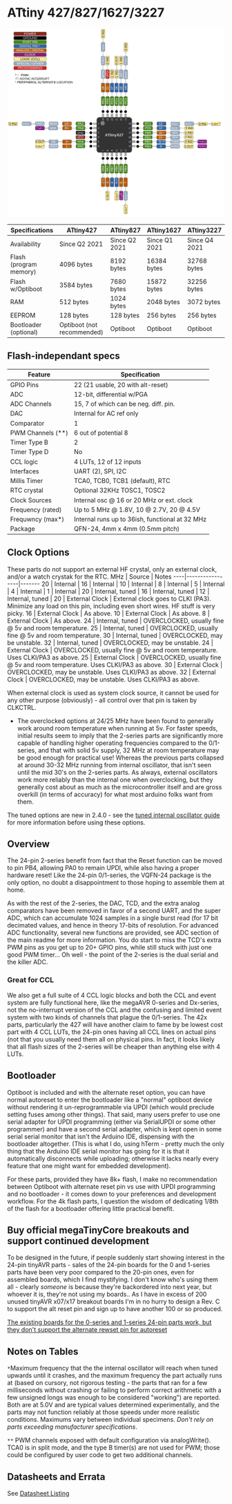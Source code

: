 # ATtiny 427/827/1627/3227
![x27 Pin Mapping](ATtiny_x27.gif "Arduino Pin Mapping for ATtiny x27")

 Specifications       |    ATtiny427   |   ATtiny827   |   ATtiny1627  |  ATtiny3227   |
----------------------|----------------|---------------|---------------|---------------|
Availability          |  Since Q2 2021 | Since Q2 2021 | Since Q1 2021 | Since Q4 2021 |
Flash (program memory)|     4096 bytes |    8192 bytes |   16384 bytes |   32768 bytes |
Flash w/Optiboot      |     3584 bytes |    7680 bytes |   15872 bytes |   32256 bytes |
RAM                   |      512 bytes |    1024 bytes |    2048 bytes |    3072 bytes |
EEPROM                |      128 bytes |     128 bytes |     256 bytes |     256 bytes |
Bootloader (optional) | Optiboot (not recommended) | Optiboot | Optiboot |    Optiboot |

## Flash-independant specs

Feature               |             Specification                   |
----------------------|---------------------------------------------|
GPIO Pins             |           22 (21 usable, 20 with alt-reset) |
ADC                   |                  12-bit, differential w/PGA |
ADC Channels          |      15, 7 of which  can be neg. diff. pin. |
DAC                   |                    Internal for AC ref only |
Comparator            |                                           1 |
PWM Channels (**)     |                        6 out of potential 8 |
Timer Type B          |                                           2 |
Timer Type D          |                                          No |
CCL logic             |                     4 LUTs, 12 of 12 inputs |
Interfaces            |                          UART (2), SPI, I2C |
Millis Timer          |             TCA0, TCB0, TCB1 (default), RTC |
RTC crystal           |                Optional  32KHz TOSC1, TOSC2 |
Clock Sources         |   Internal osc @ 16 or 20 MHz or ext. clock |
Frequency (rated)     |    Up to 5 MHz @ 1.8V, 10 @ 2.7V, 20 @ 4.5V |
Frequwncy (max*)      |   Internal runs up to 36ish, functional at 32 MHz |
Package               |             QFN-24, 4mm x 4mm (0.5mm pitch) |

## Clock Options
These parts do not support an external HF crystal, only an external clock, and/or a watch crystak for the RTC.
 MHz | Source          | Notes
 ----|-----------------|-------
  20 | Internal        |
  16 | Internal        |
  10 | Internal        |
   8 | Internal        |
   5 | Internal        |
   4 | Internal        |
   1 | Internal        |
  20 | Internal, tuned |
  16 | Internal, tuned |
  12 | Internal, tuned |
  20 | External Clock  | External clock goes to CLKI (PA3). Minimize any load on this pin, including even short wires. HF stuff is very picky.
  16 | External Clock  | As above.
  10 | External Clock  | As above.
   8 | External Clock  | As above.
  24 | Internal, tuned | OVERCLOCKED, usually fine @ 5v and room temperature.
  25 | Internal, tuned | OVERCLOCKED, usually fine @ 5v and room temperature.
  30 | Internal, tuned | OVERCLOCKED, may be unstable.
  32 | Internal, tuned | OVERCLOCKED, may be unstable.
  24 | External Clock  | OVERCLOCKED, usually fine @ 5v and room temperature. Uses CLKI/PA3 as above.
  25 | External Clock  | OVERCLOCKED, usually fine @ 5v and room temperature. Uses CLKI/PA3 as above.
  30 | External Clock  | OVERCLOCKED, may be unstable. Uses CLKI/PA3 as above.
  32 | External Clock  | OVERCLOCKED, may be unstable. Uses CLKI/PA3 as above.

When external clock is used as system clock source, it cannot be used for any other purpose (obviously) - all control over that pin is taken by CLKCTRL.

* The overclocked options at 24/25 MHz have been found to generally work around room temperature when running at 5v. For faster speeds, initial results seem to imply that the 2-series parts are significantly more capable of handling higher operating frequencies compared to the 0/1-series, and that with solid 5v supply, 32 MHz at room temperature may be good enough for practical use! Whereas the previous parts collapsed at around 30-32 MHz running from internal oscillator, that isn't seen until the mid 30's on the 2-series parts. As always, external oscillators work more reliably than the internal one when overclocking, but they generally cost about as much as the microcontroller itself and are gross overkill (in terms of accuracy) for what most arduino folks want from them.

The tuned options are new in 2.4.0 - see the [tuned internal oscillator guide](Tuning.md) for more information before using these options.

## Overview
The 24-pin 2-series benefit from fact that the Reset function can be moved to pin PB4, allowing PA0 to remain UPDI, while also having a proper hardware reset! Like the 24-pin 0/1-series, the VQFN-24 package is the only option, no doubt a disappointment to those hoping to assemble them at home.

As with the rest of the 2-series, the DAC, TCD, and the extra analog comparators have been removed in favor of a second UART, and the super ADC, which can accumulate 1024 samples in a single burst read (for 17 bit decimated values, and hence in theory 17-bits of resolution. For advanced ADC functionality, several new functions are provided, see ADC section of the main readme for more information. You do start to miss the TCD's extra PWM pins as you get up to 20+ GPIO pins, while still stuck with just one good PWM timer... Oh well - the point of the 2-series is the dual serial and the killer ADC.

### Great for CCL
We also get a full suite of 4 CCL logic blocks and both the CCL and event system are fully functional here, like the megaAVR 0-series and Dx-series, not the no-interrupt version of the CCL and the confusing and limited event system with two kinds of channels that plague the 0/1-series. The 42x parts, particularly the 427 will have another claim to fame by be lowest cost part with 4 CCL LUTs, the 24-pin ones having all CCL lines on actual pins (not that you usually need them all on physical pins. In fact, it looks likely that all flash sizes of the 2-series will be cheaper than anything else with 4 LUTs.

## Bootloader
Optiboot is included and with the alternate reset option, you can have normal autoreset to enter the bootloader like a "normal" optiboot device without rendering it un-reprogrammable via UPDI (which would preclude setting fuses among other things). That said, many users prefer to use one serial adapter for UPDI programming (either via SerialUPDI or some other programmer) and have a second serial adapter, which is kept open in some serial serial monitor that isn't the Arduino IDE, dispensing with the bootloader altogether. (This is what I do, using hTerm - pretty much the only thing that the Arduino IDE serial monitor has going for it is that it automatically disconnects while uploading; otherwise it lacks nearly every feature that one might want for embedded development).

For these parts, provided they have 8k+ flash, I make no recommendation between Optiboot with alternate reset pin vs use with UPDI programming and no bootloader - it comes down to your preferences and development workflow. For the 4k flash parts, I question the wisdom of dedicating 1/8th of the flash for a bootloader offering little practical benefit.

## Buy official megaTinyCore breakouts and support continued development
To be designed in the future, if people suddenly start showing interest in the 24-pin tinyAVR parts - sales of the 24-pin boards for the 0 and 1-series parts have been very poor compared to the 20-pin ones, even for assembled boards, which I find mystifying. I don't know who's using them all - clearly *someone* is because they're backordered into next year, but whoever it is, they're not using my boards.. As I have in excess of 200 unused tinyAVR x07/x17 breakout boards I'm in no hurry to design a Rev. C to support the alt reset pin and sign up to have another 100 or so produced.

[The existing boards for the 0-series and 1-series 24-pin parts work, but they don't support the alternate rewset pin for autoreset](https://www.tindie.com/products/17613/)

## Notes on Tables
`*`Maximum frequency that the the internal oscillator will reach when tuned upwards until it crashes, and the maximum frequency the part actually runs at (based on cursory, not rigorous testing - the parts that ran for a few milliseconds without crashing or failing to perform correct arithmetic with a few unsigned longs was enough to be considered "working") are reported. Both are at 5.0V and are typical values determined experimentally, and the parts may not function reliably at those speeds under more realistic conditions. Maximums vary between individual specimens. *Don't rely on parts exceeding manufacturer specifications*.

`**` PWM channels exposed with default configuration via analogWrite(). TCA0 is in split mode, and the type B timer(s) are not used for PWM; those could be configured by user code to get two additional channels.

## Datasheets and Errata
See [Datasheet Listing](Datasheets.md)
